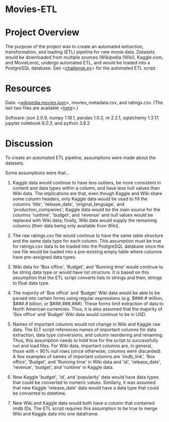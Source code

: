 # Movies-ETL

# Project Overview
The purpose of the project was to create an automated extraction, transformation, and loading (ETL) pipeline for new movie data. Datasets would be downloaded from multiple sources (Wikipedia (Wiki), Kaggle.com, and MovieLens), undergo automated ETL, and would be loaded into a PostgreSQL database. See <[challenge.py](challenge.py)> for the automated ETL script. 

# Resources
Data: <[wikipedia.movies.json](Data/wikipedia.movies.json)>, movies_metadata.csv, and ratings.csv. (The last two files are available <[here](https://www.kaggle.com/rounakbanik/the-movies-dataset/download)>.)

Software: json 2.0.9, numpy 1.18.1, pandas 1.0.3, re 2.2.1, sqlalchemy 1.3.17, jupyter notebook 6.0.3, and python 3.8.2

# Discussion
To create an automated ETL pipeline, assumptions were made about the datasets.

Some assumptions were that...
1) Kaggle data would continue to have less outliers, be more consistent in content and data types within a column, and have less null values than Wiki data. The implications are that, even though Kaggle and Wiki share some column headers, only Kaggle data would be used to fill the columns 'title', 'release_date', 'original_language', and 'production_companies'; Kaggle data would be the main source for the columns 'runtime', 'budget', and 'revenue' and null values would be replaced with Wiki data; finally, Wiki data would supply the remaining columns (their data being only available from Wiki).

2) The raw ratings.csv file would continue to have the same table structure and the same data type for each column. This assumption must be true for ratings.csv data to be loaded into the PostgreSQL database since the raw file would be loaded into a pre-existing empty table where columns have pre-assigned data types. 

3) Wiki data for 'Box office', 'Budget', and 'Running time' would continue to be string data type or would have list structure. It is based on this assumption that the ETL script converts lists to strings and then, strings to float data type.

4) The majority of 'Box office' and 'Budget' Wiki data would be able to be parsed into certain forms using regular expressions (e.g. $###.# million, $###.# billion, or $###,###,###). These forms limit extraction of data to North American currencies. Thus, it is also assumed that the majority of 'Box office' and 'Budget' Wiki data would continue to be in USD. 

5) Names of important columns would not change in Wiki and Kaggle raw data. The ELT script references names of important columns for data extraction, data type conversions, and column reordering and renaming. Thus, this assumption needs to hold true for the script to successfully run and load files. For Wiki data, important columns are, in general, those with < 90% null rows (since otherwise, columns were discarded). A few examples of names of important columns are 'imdb_link', 'Box office', 'Budget', and 'Running time' in Wiki data and 'id', 'release_date', 'revenue', 'budget', and 'runtime' in Kaggle data. 

6) New Kaggle 'budget', 'id', and 'popularity' data would have data types that could be converted to numeric values. Similarly, it was assumed that new Kaggle 'release_date' data would have a data type that could be converted to datetime. 

7) New Wiki and Kaggle data would both have a column that contained imdb IDs. The ETL script requires this assumption to be true to merge Wiki and Kaggle data into one dataframe. 